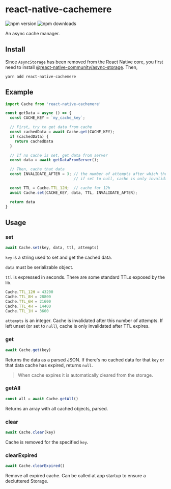 # react-native-cachemere
![npm version](https://img.shields.io/npm/v/react-native-cachemere)
![npm downloads](https://img.shields.io/npm/dt/react-native-cachemere)

An async cache manager.

## Install
Since `AsyncStorage` has been removed from the React Native core, you first need to install [@react-native-community/async-storage](https://github.com/react-native-community/async-storage). Then,
```
yarn add react-native-cachemere
```

## Example
```js
import Cache from 'react-native-cachemere'

const getData = async () => {
  const CACHE_KEY = `my_cache_key`;

  // First, try to get data from cache
  const cachedData = await Cache.get(CACHE_KEY);
  if (cachedData) {
    return cachedData
  }

  // If no cache is set, get data from server
  const data = await getDataFromServer();

  // Then, cache that data  
  const INVALIDATE_AFTER = 3; // the number of attempts after which the cache is invalidated
                              // if set to null, cache is only invalidated after TTL expires

  const TTL = Cache.TTL_12H;  // cache for 12h
  await Cache.set(CACHE_KEY, data, TTL, INVALIDATE_AFTER);

  return data
}
```

## Usage
### set
```js
await Cache.set(key, data, ttl, attempts)
```
`key` is a string used to set and get the cached data.

`data` must be serializable object.

`ttl` is expressed in seconds. There are some standard TTLs exposed by the lib.
```js
Cache.TTL_12H = 43200
Cache.TTL_8H = 28800
Cache.TTL_6H = 21600
Cache.TTL_4H = 14400
Cache.TTL_1H = 3600
```

`attempts` is an integer. Cache is invalidated after this number of attempts. If left unset (or set to `null`), cache is only invalidated after TTL expires.

### get
```js
await Cache.get(key)
```
Returns the data as a parsed JSON. If there's no cached data for that `key` or that data cache has expired, returns `null`.

> When cache expires it is automatically cleared from the storage.

### getAll
```js
const all = await Cache.getAll()
```
Returns an array with all cached objects, parsed.

### clear
```js
await Cache.clear(key)
```
Cache is removed for the specified `key`.

### clearExpired
```js
await Cache.clearExpired()
```
Remove all expired cache. Can be called at app startup to ensure a decluttered Storage.
